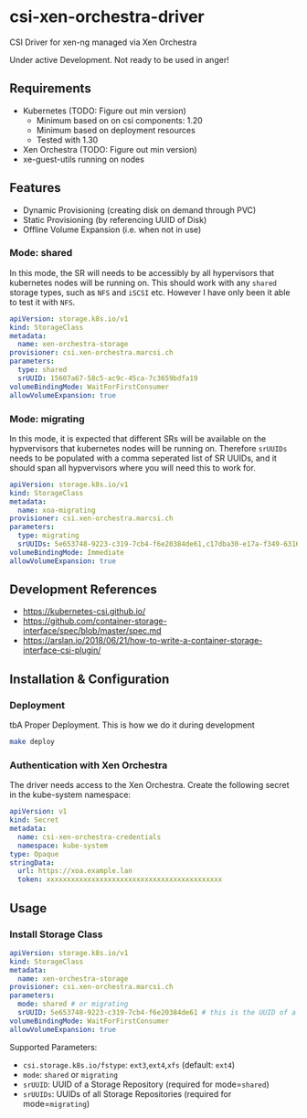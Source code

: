 # csi-xen-orchestra-driver
CSI Driver for xen-ng managed via Xen Orchestra

Under active Development. Not ready to be used in anger!

## Requirements
- Kubernetes (TODO: Figure out min version)
  - Minimum based on on csi components: 1.20
  - Minimum based on deployment resources
  - Tested with 1.30
- Xen Orchestra (TODO: Figure out min version)
- xe-guest-utils running on nodes


## Features
- Dynamic Provisioning (creating disk on demand through PVC)
- Static Provisioning (by referencing UUID of Disk)
- Offline Volume Expansion (i.e. when not in use)

### Mode: shared

In this mode, the SR will needs to be accessibly by all hypervisors that kubernetes nodes will be running on.
This should work with any `shared` storage types, such as `NFS` and `iSCSI` etc. However I have only been it able to test it with `NFS`.

```yaml
apiVersion: storage.k8s.io/v1
kind: StorageClass
metadata:
  name: xen-orchestra-storage
provisioner: csi.xen-orchestra.marcsi.ch
parameters:
  type: shared
  srUUID: 15607a67-58c5-ac9c-45ca-7c3659bdfa19
volumeBindingMode: WaitForFirstConsumer
allowVolumeExpansion: true
```


### Mode: migrating

In this mode, it is expected that different SRs will be available on the hypvervisors that kubernetes nodes will be running on.
Therefore `srUUIDs` needs to be populated with a comma seperated list of SR UUIDs, and it should span all hypvervisors where you will need this to work for.

```yaml
apiVersion: storage.k8s.io/v1
kind: StorageClass
metadata:
  name: xoa-migrating
provisioner: csi.xen-orchestra.marcsi.ch
parameters:
  type: migrating
  srUUIDs: 5e653748-9223-c319-7cb4-f6e20384de61,c17dba30-e17a-f349-6316-56f20478992e
volumeBindingMode: Immediate
allowVolumeExpansion: true
```



## Development References
- https://kubernetes-csi.github.io/
- https://github.com/container-storage-interface/spec/blob/master/spec.md
- https://arslan.io/2018/06/21/how-to-write-a-container-storage-interface-csi-plugin/


## Installation & Configuration

### Deployment

tbA Proper Deployment. This is how we do it during development

```bash
make deploy
```

### Authentication with Xen Orchestra

The driver needs access to the Xen Orchestra.
Create the following secret in the kube-system namespace:

```yaml
apiVersion: v1
kind: Secret
metadata:
  name: csi-xen-orchestra-credentials
  namespace: kube-system
type: Opaque
stringData:
  url: https://xoa.example.lan
  token: xxxxxxxxxxxxxxxxxxxxxxxxxxxxxxxxxxxxxxxxxxx
```

## Usage

### Install Storage Class

```yaml
apiVersion: storage.k8s.io/v1
kind: StorageClass
metadata:
  name: xen-orchestra-storage
provisioner: csi.xen-orchestra.marcsi.ch
parameters:
  mode: shared # or migrating
  srUUID: 5e653748-9223-c319-7cb4-f6e20384de61 # this is the UUID of a Storage Repository
volumeBindingMode: WaitForFirstConsumer
allowVolumeExpansion: true
```

Supported Parameters:
- `csi.storage.k8s.io/fstype`: `ext3`,`ext4`,`xfs` (default: `ext4`)
- `mode`: `shared` or `migrating`
- `srUUID`: UUID of a Storage Repository (required for mode=`shared`)
- `srUUIDs`: UUIDs of all Storage Repositories (required for mode=`migrating`)
